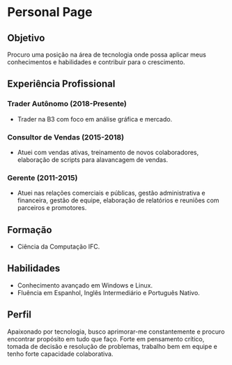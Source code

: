 # Personal Page

## Objetivo
Procuro uma posição na área de tecnologia onde possa aplicar meus conhecimentos e habilidades e contribuir para o crescimento.

## Experiência Profissional

### Trader Autônomo (2018-Presente)
- Trader na B3 com foco em análise gráfica e mercado.

### Consultor de Vendas (2015-2018)
- Atuei com vendas ativas, treinamento de novos colaboradores, elaboração de scripts para alavancagem de vendas.

### Gerente (2011-2015)
- Atuei nas relações comerciais e públicas, gestão administrativa e financeira, gestão de equipe, elaboração de relatórios e reuniões com parceiros e promotores.

## Formação
- Ciência da Computação IFC.

## Habilidades
- Conhecimento avançado em Windows e Linux.
- Fluência em Espanhol, Inglês Intermediário e Português Nativo.

## Perfil
Apaixonado por tecnologia, busco aprimorar-me constantemente e procuro encontrar propósito em tudo que faço. Forte em pensamento crítico, tomada de decisão e resolução de problemas, trabalho bem em equipe e tenho forte capacidade colaborativa.
